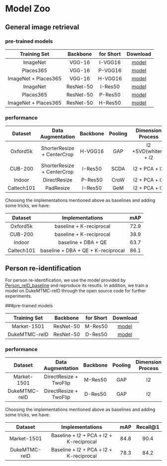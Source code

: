 # Model Zoo

## General image retrieval

### pre-trained models

|     Training Set     | Backbone  | for Short |                           Download                           |
| :------------------: | :-------: | :-------: | :----------------------------------------------------------: |
|       ImageNet       |  VGG-16   |  I-VGG16  | [model](https://download.pytorch.org/models/vgg16-397923af.pth) |
|      Places365       |  VGG-16   |  P-VGG16  | [model](https://drive.google.com/open?id=1U_VWbn_0L9mSDCBGiAIFbXxMvBeOiTG9) |
| ImageNet + Places365 |  VGG-16   |  H-VGG16  | [model](https://drive.google.com/open?id=11zE5kGNeeAXMhlHNv31Ye4kDcECrlJ1t) |
|       ImageNet       | ResNet-50 |  I-Res50  | [model](https://download.pytorch.org/models/resnet50-19c8e357.pth) |
|      Places365       | ResNet-50 |  P-Res50  | [model](https://drive.google.com/open?id=1lp_nNw7hh1MQO_kBW86GG8y3_CyugdS2)  |
| ImageNet + Places365 | ResNet-50 |  H-Res50  | [model](https://drive.google.com/open?id=1_USt_gOxgV4NJ9Zjw_U8Fq-1HEC_H_ki)  |

### performance

|  Dataset   |     Data Augmentation      | Backbone | Pooling |  Dimension Process   | mAP  |
| :--------: | :------------------------: | :------: | :-----: | :------------------: | :--: |
|  Oxford5k  | ShorterResize + CenterCrop | H-VGG16  |   GAP   | l2 +SVD(whiten) + l2 | 62.9 |
|  CUB-200   | ShorterResize + CenterCrop | I-Res50  |  SCDA   |    l2 + PCA + l2     | 27.8 |
|   Indoor   |        DirectResize        | P-Res50  |  CroW   |    l2 + PCA + l2     | 51.8 |
| Caltech101 |         PadResize          | I-Res50  |   GeM   |    l2 + PCA + l2     | 77.9 |

Choosing the implementations mentioned above as baselines and adding some tricks, we have:

|  Dataset   |          Implementations           | mAP  |
| :--------: | :--------------------------------: | :--: |
|  Oxford5k  |      baseline + K-reciprocal       | 72.9 |
|  CUB-200   |      baseline + K-reciprocal       | 38.9 |
|   Indoor   |        baseline + DBA + QE         | 63.7 |
| Caltech101 | baseline + DBA + QE + K-reciprocal | 86.1 |

## Person re-identification

For person re-identification, we use the model provided by [Person_reID_baseline](https://github.com/layumi/Person_reID_baseline_pytorch) and reproduce its resutls. In addition, we train a model on DukeMTMC-reID through the open source code for further experiments.

###pre-trained models

| Training Set  | Backbone  | for Short | Download |
| :-----------: | :-------: | :-------: | :------: |
|  Market-1501  | ResNet-50 |  M-Res50  | [model](https://drive.google.com/open?id=1-6LT_NCgp_0ps3EO-uqERrtlGnbynWD5)         |
| DukeMTMC-reID | ResNet-50 |  D-Res50  | [model](https://drive.google.com/open?id=1X2Tiv-SQH3FxwClvBUalWkLqflgZHb9m)      |

### performance

|    Dataset    |   Data Augmentation    | Backbone | Pooling | Dimension Process | mAP  | Recall@1 |
| :-----------: | :--------------------: | :------: | :-----: | :---------------: | ---- | :------: |
|  Market-1501  | DirectResize + TwoFlip | M-Res50  |   GAP   |        l2         | 71.6 |   88.8   |
| DukeMTMC-reID | DirectResize + TwoFlip | D-Res50  |   GAP   |        l2         | 62.5 |   80.4   |

Choosing the implementations mentioned above as baselines and adding some tricks, we have:

|    Dataset    |             Implementations             | mAP  | Recall@1 |
| :-----------: | :-------------------------------------: | :--: | :------: |
|  Market-1501  | Baseline + l2 + PCA + l2 + K-reciprocal | 84.8 |   90.4   |
| DukeMTMC-reID | Baseline + l2 + PCA + l2 + K-reciprocal | 78.3 |   84.2   |

